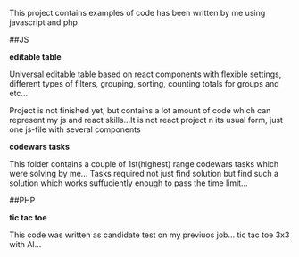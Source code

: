 This project contains examples of code 
has been written by me using javascript and php

##JS
	
**editable table**

Universal editable table based on react components
		with flexible settings, different types of filters,
		grouping, sorting, counting totals for groups and etc...
		
Project is not finished yet, but contains a lot amount of code
which can represent my js and react skills...It is not react project n its usual form, just one js-file with several components
		
**codewars tasks**
	
This folder contains a couple of 1st(highest) range codewars tasks which were solving by me... Tasks required not just find solution but find such a solution which works suffuciently enough to pass the time limit... 
		
##PHP

**tic tac toe**
	
This code was written as candidate test on my previuos job... 
tic tac toe 3x3 with AI... 